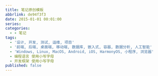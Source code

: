 ```yaml
---
title: 笔记原创模板
abbrlink: de94f3f3
date: 2015-01-01 00:01:00
series:
categories:
  - - 笔记
tags:
  - '设计, 开发, 测试, 运维, 项目'
  - '前端, 后端, 桌面端, 移动端, 数据库, 嵌入式, 容器, 数据分析, 人工智能'
  - 'Windows, Linux, MacOS, Android, iOS, HarmonyOS, 小程序, 浏览器'
  - 编程语言 使用小写字母
  - 开发框架 使用小写字母
published: false
---
```

